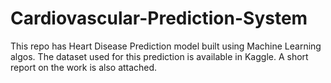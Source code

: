 # Cardiovascular-Prediction-System
This repo has Heart Disease Prediction model built using Machine Learning algos. The dataset used for this prediction is available in Kaggle. A short report on the work is also attached.
